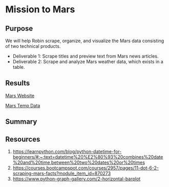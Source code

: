 # Mission to Mars

## Purpose
We will help Robin scrape, organize, and visualize the Mars data consisting of two technical products.
- Deliverable 1: Scrape titles and preview text from Mars news articles.
- Deliverable 2: Scrape and analyze Mars weather data, which exists in a table.
## Results

[Mars Website](https://redplanetscience.com/)

[Mars Temp Data](https://data-class-mars-challenge.s3.amazonaws.com/Mars/index.html)
## Summary

## Resources
1. https://learnpython.com/blog/python-datetime-for-beginners/#:~:text=datetime%20%E2%80%93%20combines%20date%20and%20time,between%20two%20dates%20or%20times
2. https://courses.bootcampspot.com/courses/2957/pages/11-dot-6-2-scraping-mars-facts?module_item_id=870273
3. https://www.python-graph-gallery.com/2-horizontal-barplot
